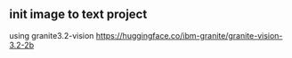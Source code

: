 ## init image to text project

using granite3.2-vision https://huggingface.co/ibm-granite/granite-vision-3.2-2b

